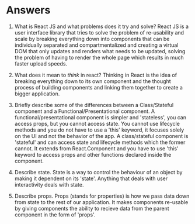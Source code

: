 # Answers

1.  What is React JS and what problems does it try and solve?
React JS is a user interface library that tries to solve the problem of re-usability and scale by breaking everything down into components that can be individually separated and compartmentalized and creating a virtual DOM that only updates and renders what needs to be updated, solving the problem of having to render the whole page which results in much faster upload speeds.

1.  What does it mean to _think_ in react?
Thinking in React is the idea of breaking everything down to its own component and the thought process of building components and linking them together to create a bigger application.

1.  Briefly describe some of the differences between a Class/Stateful component and a Functional/Presentational component.
A functional/presentational component is simpler and 'stateless', you can access props, but you cannot access state.
You cannot use lifecycle methods and you do not have to use a 'this' keyword, it focuses solely on the UI and not the behavior of the app. A class/stateful component is 'stateful' and can access state and lifecycle methods which the former cannot. It extends from React.Component and you have to use 'this' keyword to access props and other functions declared inside the component.
1.  Describe state.
State is a way to control the behaviour of an object by making it dependent on its 'state'. Anything that deals with user interactivity deals with state.

1.  Describe props.
Props (stands for properties) is how we pass data down from state to the rest of our application. It makes components re-usable by giving components the ability to recieve data from the parent component in the form of 'props'.